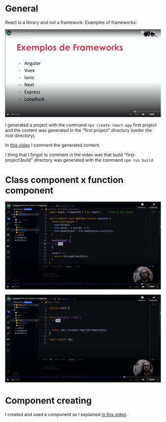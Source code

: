 # General

React is a library and not a framework. Examples of frameworks:

![examples of frameworks](images/examples-of-frameworks.png)

I generated a project with the command `npx create-react-app` first project and the content was generated in the "first project" directory (under the root directory).

In [this video](https://youtu.be/QN-DKvbE94Y) I comment the generated content.

I thing that I forgot to comment in the video was that build "first-project\build" directory was generated with the command `npm run build`.



# Class component x function component

![class component](images/class-component.png)

![funciton component](images/function-component.png)


# Component creating

I created and used a component as I explained [in this video](https://youtu.be/HBlFcto9LiU).